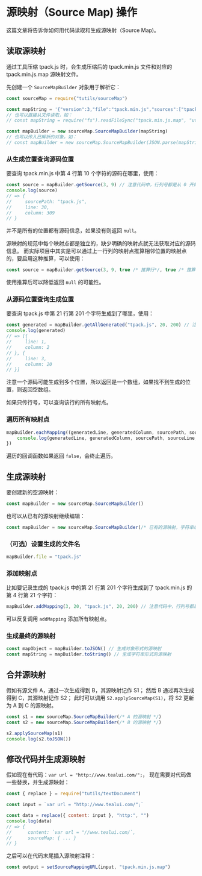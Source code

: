 # 源映射（Source Map) 操作
这篇文章将告诉你如何用代码读取和生成源映射（Source Map)。

## 读取源映射
通过工具压缩 tpack.js 时，会生成压缩后的 tpack.min.js 文件和对应的 tpack.min.js.map 源映射文件。

先创建一个 `SourceMapBuilder` 对象用于解析它：
```js
const sourceMap = require("tutils/sourceMap")

const mapString = '{"version":3,"file":"tpack.min.js","sources":["tpack.js"],"mappings":";AAUoG,EAUoGA;;AAUoG,UCftJ,UDKkD,UCKkD,CDVpG;;;C,MCyL5I,6FDpGLC"}'
// 也可以直接从文件读取，如：
// const mapString = require("fs").readFileSync("tpack.min.js.map", "utf-8")

const mapBuilder = new sourceMap.SourceMapBuilder(mapString)
// 也可以传入已解析的对象，如：
// const mapBuilder = new sourceMap.SourceMapBuilder(JSON.parse(mapString))
```

### 从生成位置查询源码位置
要查询 tpack.min.js 中第 4 行第 10 个字符的源码在哪里，使用：
```js
const source = mapBuilder.getSource(3, 9) // 注意代码中，行列号都是从 0 开始的
console.log(source)
// => { 
//     sourcePath: "tpack.js", 
//     line: 30, 
//     column: 309
// }
```
并不是所有的位置都有源码信息，如果没有则返回 `null`。

源映射的规范中每个映射点都是独立的，缺少明确的映射点就无法获取对应的源码信息。
而实际项目中其实是可以通过上一行列的映射点推算相邻位置的映射点的，要启用这种推算，可以使用：
```js
const source = mapBuilder.getSource(3, 9, true /* 推算行*/, true /* 推算列 */)
```
使用推算后可以降低返回 `null` 的可能性。

### 从源码位置查询生成位置
要查询 tpack.js 中第 21 行第 201 个字符生成到了哪里，使用：
```js
const generated = mapBuilder.getAllGenerated("tpack.js", 20, 200) // 注意代码中，行列号都是从 0 开始的
console.log(generated)
// => [{ 
//     line: 1, 
//     column: 2
// }, { 
//     line: 3, 
//     column: 20
// }]
```
注意一个源码可能生成到多个位置，所以返回是一个数组，如果找不到生成的位置，则返回空数组。

如果只传行号，可以查询该行的所有映射点。

### 遍历所有映射点
```js
mapBuilder.eachMapping((generatedLine, generatedColumn, sourcePath, sourceLine, sourceColumn, name, mapping) => {
	console.log(generatedLine, generatedColumn, sourcePath, sourceLine, sourceColumn, name)
})
```
遍历的回调函数如果返回 `false`，会终止遍历。

## 生成源映射
要创建新的空源映射：
```js
const mapBuilder = new sourceMap.SourceMapBuilder()
````

也可以从已有的源映射继续编辑：
```js
const mapBuilder = new sourceMap.SourceMapBuilder(/* 已有的源映射，字符串或对象形式 */)
```

### （可选）设置生成的文件名
```js
mapBuilder.file = "tpack.js"
```

### 添加映射点
比如要记录生成的 tpack.js 中的第 21 行第 201 个字符生成到了 tpack.min.js 的第 4 行第 21 个字符：
```js
mapBuilder.addMapping(3, 20, "tpack.js", 20, 200) // 注意代码中，行列号都是从 0 开始的
```
可以反复调用 `addMapping` 添加所有映射点。

### 生成最终的源映射
```js
const mapObject = mapBuilder.toJSON() // 生成对象形式的源映射
const mapString = mapBuilder.toString() // 生成字符串形式的源映射
```

## 合并源映射
假如有源文件 A，通过一次生成得到 B，其源映射记作 S1；
然后 B 通过再次生成得到 C，其源映射记作 S2；
此时可以调用 `S2.applySourceMap(S1)`，将 S2 更新为 A 到 C 的源映射。
```js
const s1 = new sourceMap.SourceMapBuilder(/* A 的源映射 */)
const s2 = new sourceMap.SourceMapBuilder(/* B 的源映射 */)

s2.applySourceMap(s1)
console.log(s2.toJSON())
```

## 修改代码并生成源映射
假如现在有代码：`var url = "http://www.tealui.com/";`，
现在需要对代码做一些替换，并生成源映射：
```js
const { replace } = require("tutils/textDocument")

const input = `var url = "http://www.tealui.com/";`

const data = replace({ content: input }, "http:", "")
console.log(data)
// => {
//      content: `var url = "//www.tealui.com/`,
//      sourceMap: { ... }
// }
```

之后可以在代码末尾插入源映射注释：
```js
const output = setSourceMappingURL(input, "tpack.min.js.map")
````
